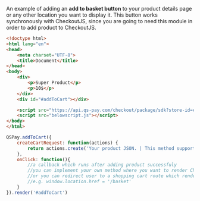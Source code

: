 An example of adding an **add to basket button** to your product details page or any other location you want to display it.
This button works synchronously with CheckoutJS, since you are going to need this module in order to add product to CheckoutJS. 


```HTML
<!doctype html>
<html lang="en">
<head>
    <meta charset="UTF-8">
    <title>Document</title>
</head>
<body>
    <div>
        <p>Super Product</p>
        <p>10$</p>
    </div>
    <div id="#addToCart"></div>

    <script src="https://api.qs-pay.com/checkout/package/sdk?store-id=ee7bdc31-8c13-4111-9225-cb780b46e1a1&locale=en_US"></script>
    <script src="belowscript.js"></script>
</body>
</html>
```

```javascript
QSPay.addToCart({
    createCartRequest: function(actions) {
        return actions.create('Your product JSON. | This method support async await')
    },
    onClick: function(){
        //a callback which runs after adding product successfuly
        //you can implement your own method where you want to render Checkout
        //or you can redirect user to a shopping cart route which renders CheckoutJS
        //e.g. window.location.href = '/basket'
    }
}).render('#addToCart')
```